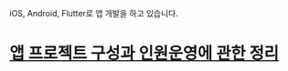 iOS, Android, Flutter로 앱 개발을 하고 있습니다.

# [앱 프로젝트 구성과 인원운영에 관한 정리](https://github.com/rws08/rws08/blob/main/project_organization.md)
